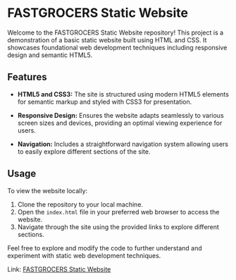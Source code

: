 # FASTGROCERS Static Website

Welcome to the FASTGROCERS Static Website repository! This project is a demonstration of a basic static website built using HTML and CSS. It showcases foundational web development techniques including responsive design and semantic HTML5.

## Features

- **HTML5 and CSS3:** The site is structured using modern HTML5 elements for semantic markup and styled with CSS3 for presentation.
  
- **Responsive Design:** Ensures the website adapts seamlessly to various screen sizes and devices, providing an optimal viewing experience for users.

- **Navigation:** Includes a straightforward navigation system allowing users to easily explore different sections of the site.

## Usage

To view the website locally:

1. Clone the repository to your local machine.
2. Open the `index.html` file in your preferred web browser to access the website.
3. Navigate through the site using the provided links to explore different sections.

Feel free to explore and modify the code to further understand and experiment with static web development techniques.

Link: [FASTGROCERS Static Website](https://agreeable-stone-0043fc400.5.azurestaticapps.net)

